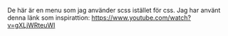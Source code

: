 De här är en menu som jag använder scss istället för css. Jag har använt denna länk som inspirattion:
https://www.youtube.com/watch?v=gXLjWRteuWI